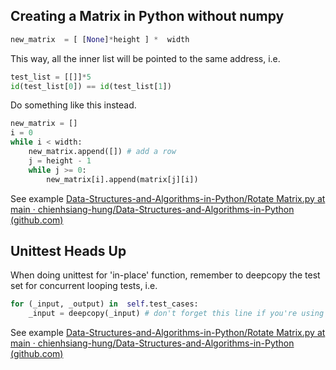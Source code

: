 ## Creating a Matrix in Python without numpy
```python
new_matrix  = [ [None]*height ] *  width
```
This way, all the inner list will be pointed to the same address, i.e.
```python
test_list = [[]]*5
id(test_list[0]) == id(test_list[1])
```
Do something like this instead.
```python
new_matrix = []
i = 0
while i < width:
    new_matrix.append([]) # add a row
    j = height - 1
    while j >= 0:
        new_matrix[i].append(matrix[j][i])
```
See example [Data-Structures-and-Algorithms-in-Python/Rotate Matrix.py at main · chienhsiang-hung/Data-Structures-and-Algorithms-in-Python (github.com)](https://github.com/chienhsiang-hung/Data-Structures-and-Algorithms-in-Python/blob/main/Arrays%20and%20Strings/Rotate%20Matrix.py)

## Unittest Heads Up
When doing unittest for 'in-place' function, remember to deepcopy the test set for concurrent looping tests, i.e.
```python
for (_input, _output) in  self.test_cases:
	_input = deepcopy(_input) # don't forget this line if you're using unittest.main(), it's because of concurrent and inplace I guess
```
See example [Data-Structures-and-Algorithms-in-Python/Rotate Matrix.py at main · chienhsiang-hung/Data-Structures-and-Algorithms-in-Python (github.com)](https://github.com/chienhsiang-hung/Data-Structures-and-Algorithms-in-Python/blob/main/Arrays%20and%20Strings/Rotate%20Matrix.py)
